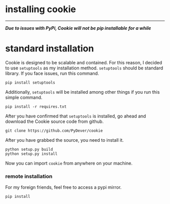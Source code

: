 
# installing cookie
<hr>

***Due to issues with PyPi, Cookie will not be pip installable for a while***
# standard installation
Cookie is designed to be scalable and contained. For this reason, I decided to use
`setuptools` as my installation method. `setuptools` should be
standard library. If you face issues, run this command.
```
pip install setuptools
```
Additionally, `setuptools` will be installed among other things if you
run this simple command.
```
pip install -r requires.txt
```
After you have confirmed that `setuptools` is installed, go ahead and download
the Cookie source code from github.
```
git clone https://github.com/PyDever/cookie
```
After you have grabbed the source, you need to install it.
```
python setup.py build
python setup.py install
```
Now you can import `cookie` from anywhere on your machine.

### remote installation
For my foreign friends, feel free to access a pypi mirror.
```
pip install
```

